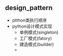 ## design_pattern
* ptthon类执行顺序
* python设计模式实现
  * 单例模式(singleton)
  * 工厂模式(fatory)
  * 建造模式(builder)
  * 